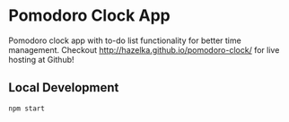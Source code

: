 # Pomodoro Clock App
Pomodoro clock app with to-do list functionality for better time management.
Checkout http://hazelka.github.io/pomodoro-clock/ for live hosting at Github!

## Local Development
```bash
npm start
```